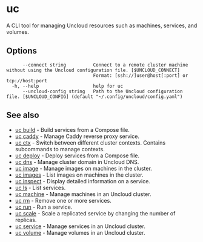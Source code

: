 # uc

A CLI tool for managing Uncloud resources such as machines, services, and volumes.

## Options

```
      --connect string          Connect to a remote cluster machine without using the Uncloud configuration file. [$UNCLOUD_CONNECT]
                                Format: [ssh://]user@host[:port] or tcp://host:port
  -h, --help                    help for uc
      --uncloud-config string   Path to the Uncloud configuration file. [$UNCLOUD_CONFIG] (default "~/.config/uncloud/config.yaml")
```

## See also

* [uc build](uc_build.md)	 - Build services from a Compose file.
* [uc caddy](uc_caddy.md)	 - Manage Caddy reverse proxy service.
* [uc ctx](uc_ctx.md)	 - Switch between different cluster contexts. Contains subcommands to manage contexts.
* [uc deploy](uc_deploy.md)	 - Deploy services from a Compose file.
* [uc dns](uc_dns.md)	 - Manage cluster domain in Uncloud DNS.
* [uc image](uc_image.md)	 - Manage images on machines in the cluster.
* [uc images](uc_images.md)	 - List images on machines in the cluster.
* [uc inspect](uc_inspect.md)	 - Display detailed information on a service.
* [uc ls](uc_ls.md)	 - List services.
* [uc machine](uc_machine.md)	 - Manage machines in an Uncloud cluster.
* [uc rm](uc_rm.md)	 - Remove one or more services.
* [uc run](uc_run.md)	 - Run a service.
* [uc scale](uc_scale.md)	 - Scale a replicated service by changing the number of replicas.
* [uc service](uc_service.md)	 - Manage services in an Uncloud cluster.
* [uc volume](uc_volume.md)	 - Manage volumes in an Uncloud cluster.

